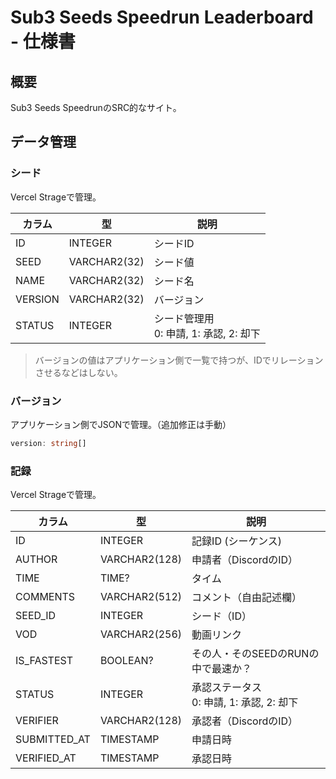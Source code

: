 # Sub3 Seeds Speedrun Leaderboard - 仕様書

## 概要
Sub3 Seeds SpeedrunのSRC的なサイト。

## データ管理

### シード
Vercel Strageで管理。

| カラム  | 型           | 説明                                        |
| ------- | ------------ | ------------------------------------------- |
| ID      | INTEGER      | シードID                                    |
| SEED    | VARCHAR2(32) | シード値                                    |
| NAME    | VARCHAR2(32) | シード名                                    |
| VERSION | VARCHAR2(32) | バージョン                                  |
| STATUS  | INTEGER      | シード管理用<br />0: 申請, 1: 承認, 2: 却下 |

> バージョンの値はアプリケーション側で一覧で持つが、IDでリレーションさせるなどはしない。

### バージョン
アプリケーション側でJSONで管理。（追加修正は手動）

``` ts
version: string[]
```

### 記録
Vercel Strageで管理。

| カラム       | 型            | 説明                                          |
| ------------ | ------------- | --------------------------------------------- |
| ID           | INTEGER       | 記録ID (シーケンス)                           |
| AUTHOR       | VARCHAR2(128) | 申請者（DiscordのID）                         |
| TIME         | TIME?         | タイム                                        |
| COMMENTS     | VARCHAR2(512) | コメント（自由記述欄）                        |
| SEED_ID      | INTEGER       | シード（ID）                                  |
| VOD          | VARCHAR2(256) | 動画リンク                                    |
| IS_FASTEST   | BOOLEAN?      | その人・そのSEEDのRUNの中で最速か？           |
| STATUS       | INTEGER       | 承認ステータス<br />0: 申請, 1: 承認, 2: 却下 |
| VERIFIER     | VARCHAR2(128) | 承認者（DiscordのID）                         |
| SUBMITTED_AT | TIMESTAMP     | 申請日時                                      |
| VERIFIED_AT  | TIMESTAMP     | 承認日時                                      |